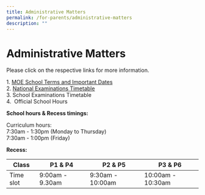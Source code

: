 ```yaml
---
title: Administrative Matters
permalink: /for-parents/administrative-matters
description: ""
---
```

# **Administrative Matters**

Please click on the respective links for more information.  
  
1. [MOE School Terms and Important Dates](https://www.moe.gov.sg/education/school-terms-and-important-dates)   
2. [National Examinations Timetable](https://www.moe.gov.sg/education/national-examinations/national-exams-timetable)  
3. School Examinations Timetable    
4.  Official School Hours  
  
**School hours & Recess timings:**  

Curriculum hours:  
7:30am - 1:30pm (Monday to Thursday)  
7:30am - 1:00pm (Friday)  
  
**Recess:**

| Class 	| P1 & P4 	| P2 & P5 	|  P3 & P6 	|
|---	|---	|---	|---	|
| Time slot 	| 9:00am - 9.30am 	| 9:30am - 10:00am  	|  10:00am - 10:30am 	|